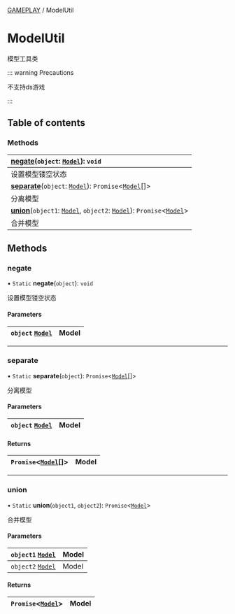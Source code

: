 [GAMEPLAY](../groups/GAMEPLAY.GAMEPLAY.md) / ModelUtil

# ModelUtil <Badge type="tip" text="Class" /> <Score text="ModelUtil" />

模型工具类

::: warning Precautions

不支持ds游戏

:::

## Table of contents

### Methods <Score text="Methods" /> 
| **[negate](mw.ModelUtil.md#negate)**(`object`: [`Model`](mw.Model.md)): `void`   |
| :-----|
| 设置模型镂空状态|
| **[separate](mw.ModelUtil.md#separate)**(`object`: [`Model`](mw.Model.md)): `Promise`<[`Model`](mw.Model.md)[]\>   |
| 分离模型|
| **[union](mw.ModelUtil.md#union)**(`object1`: [`Model`](mw.Model.md), `object2`: [`Model`](mw.Model.md)): `Promise`<[`Model`](mw.Model.md)\>   |
| 合并模型|

## Methods

### negate <Score text="negate" /> 

• `Static` **negate**(`object`): `void` 

设置模型镂空状态

#### Parameters

| `object` [`Model`](mw.Model.md) |  Model |
| :------ | :------ |


___

### separate <Score text="separate" /> 

• `Static` **separate**(`object`): `Promise`<[`Model`](mw.Model.md)[]\> 

分离模型

#### Parameters

| `object` [`Model`](mw.Model.md) | Model |
| :------ | :------ |

#### Returns

| `Promise`<[`Model`](mw.Model.md)[]\> | Model |
| :------ | :------ |

___

### union <Score text="union" /> 

• `Static` **union**(`object1`, `object2`): `Promise`<[`Model`](mw.Model.md)\> 

合并模型

#### Parameters

| `object1` [`Model`](mw.Model.md) | Model |
| :------ | :------ |
| `object2` [`Model`](mw.Model.md) | Model |

#### Returns

| `Promise`<[`Model`](mw.Model.md)\> | Model |
| :------ | :------ |
